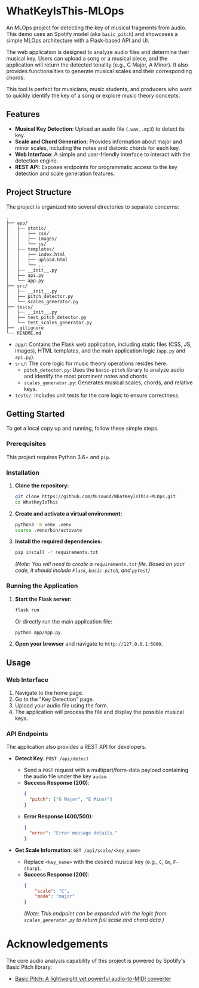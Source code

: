 # WhatKeyIsThis-MLOps
An MLOps project for detecting the key of musical fragments from audio. This demo uses an Spotify model (aka `basic_pitch`) and showcases a simple MLOps architecture with a Flask-based API and UI.

The web application is designed to analyze audio files and determine their musical key. Users can upload a song or a musical piece, and the application will return the detected tonality (e.g., C Major, A Minor). It also provides functionalities to generate musical scales and their corresponding chords.

This tool is perfect for musicians, music students, and producers who want to quickly identify the key of a song or explore music theory concepts.

## Features

* **Musical Key Detection**: Upload an audio file (`.wav`, `.mp3`) to detect its key.
* **Scale and Chord Generation**: Provides information about major and minor scales, including the notes and diatonic chords for each key.
* **Web Interface**: A simple and user-friendly interface to interact with the detection engine.
* **REST API**: Exposes endpoints for programmatic access to the key detection and scale generation features.

## Project Structure

The project is organized into several directories to separate concerns:
```
.
├── app/
│   ├── static/
│   │   ├── css/
│   │   ├── images/
│   │   └── js/
│   ├── templates/
│   │   ├── index.html
│   │   ├── upload.html
│   │   └── ...
│   ├── __init__.py
│   ├── api.py
│   └── app.py
├── src/
│   ├── __init__.py
│   ├── pitch_detector.py
│   └── scales_generator.py
├── tests/
│   ├── __init__.py
│   ├── test_pitch_detector.py
│   └── test_scales_generator.py
├── .gitignore
└── README.md
````

* `app/`: Contains the Flask web application, including static files (CSS, JS, images), HTML templates, and the main application logic (`app.py` and `api.py`).
* `src/`: The core logic for music theory operations resides here.
    * `pitch_detector.py`: Uses the `basic-pitch` library to analyze audio and identify the most prominent notes and chords.
    * `scales_generator.py`: Generates musical scales, chords, and relative keys.
* `tests/`: Includes unit tests for the core logic to ensure correctness.

## Getting Started

To get a local copy up and running, follow these simple steps.

### Prerequisites

This project requires Python 3.6+ and `pip`.

### Installation
1.  **Clone the repository:**
    ```sh
    git clone https://github.com/MLsound/WhatKeyIsThis-MLOps.git
    cd WhatKeyIsThis
    ```

2.  **Create and activate a virtual environment:**
    ```sh
    python3 -m venv .venv
    source .venv/bin/activate
    ```

3.  **Install the required dependencies:**
    ```sh
    pip install -r requirements.txt
    ```
    *(Note: You will need to create a `requirements.txt` file. Based on your code, it should include `Flask`, `basic-pitch`, and `pytest`)*

### Running the Application

1.  **Start the Flask server:**
    ```sh
    flask run
    ```
    Or directly run the main application file:
    ```sh
    python app/app.py
    ```

2.  **Open your browser** and navigate to `http://127.0.0.1:5000`.

## Usage

### Web Interface

1.  Navigate to the home page.
2.  Go to the "Key Detection" page.
3.  Upload your audio file using the form.
4.  The application will process the file and display the possible musical keys.

### API Endpoints

The application also provides a REST API for developers.

* **Detect Key**: `POST /api/detect`
    * Send a `POST` request with a multipart/form-data payload containing the audio file under the key `audio`.
    * **Success Response (200)**:
        ```json
        {
          "pitch": ["G Major", "E Minor"]
        }
        ```
    * **Error Response (400/500)**:
        ```json
        {
          "error": "Error message details."
        }
        ```

* **Get Scale Information**: `GET /api/scale/<key_name>`
    * Replace `<key_name>` with the desired musical key (e.g., `C`, `Gm`, `F-sharp`).
    * **Success Response (200)**:
        ```json
        {
            "scale": "C",
            "mode": "major"
        }
        ```
        *(Note: This endpoint can be expanded with the logic from `scales_generator.py` to return full scale and chord data.)*

# Acknowledgements
The core audio analysis capability of this project is powered by Spotify's Basic Pitch library:
* [Basic Pitch: A lightweight yet powerful audio-to-MIDI converter](https://basicpitch.spotify.com/)